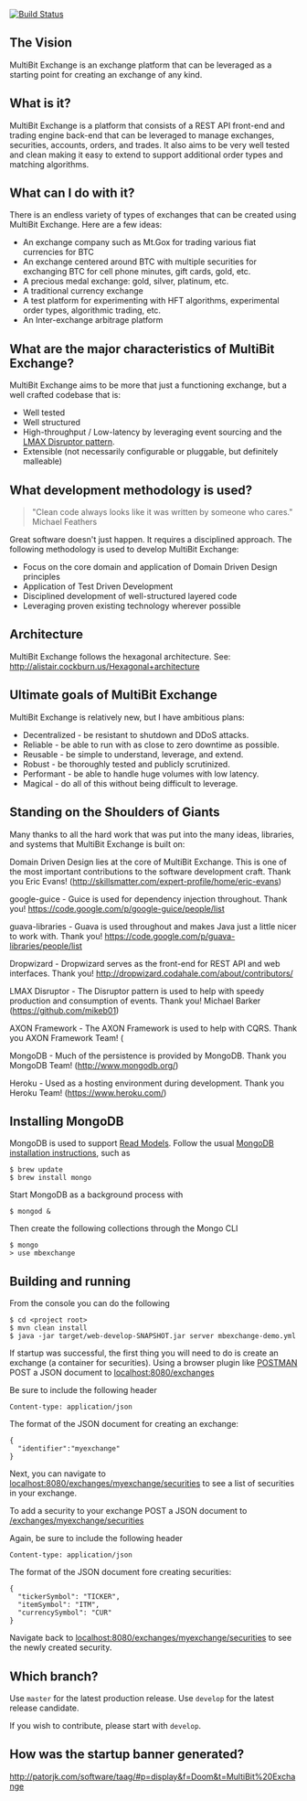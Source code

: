 [![Build Status](https://travis-ci.org/zscott/MultiBitExchange.png)](https://travis-ci.org/zscott/MultiBitExchange)

## The Vision

MultiBit Exchange is an exchange platform that can be leveraged as a starting point for creating an exchange of any
kind.

## What is it?

MultiBit Exchange is a platform that consists of a REST API front-end and trading engine back-end that
can be leveraged to manage exchanges, securities, accounts, orders, and trades. It also aims to be very well tested and
clean making it easy to extend to support additional order types and matching algorithms.

## What can I do with it?

There is an endless variety of types of exchanges that can be created using MultiBit Exchange. Here are a few ideas:
* An exchange company such as Mt.Gox for trading various fiat currencies for BTC
* An exchange centered around BTC with multiple securities for exchanging BTC for cell phone minutes, gift cards, gold, etc.
* A precious medal exchange: gold, silver, platinum, etc.
* A traditional currency exchange
* A test platform for experimenting with HFT algorithms, experimental order types, algorithmic trading, etc.
* An Inter-exchange arbitrage platform

## What are the major characteristics of MultiBit Exchange?

MultiBit Exchange aims to be more that just a functioning exchange, but a well crafted codebase that is:
* Well tested
* Well structured
* High-throughput / Low-latency by leveraging event sourcing and the [LMAX Disruptor pattern](http://martinfowler.com/articles/lmax.html).
* Extensible (not necessarily configurable or pluggable, but definitely malleable)

## What development methodology is used?

> "Clean code always looks like it was written by someone who cares."
> Michael Feathers

Great software doesn't just happen. It requires a disciplined approach. The following methodology is
used to develop MultiBit Exchange:

* Focus on the core domain and application of Domain Driven Design principles
* Application of Test Driven Development
* Disciplined development of well-structured layered code
* Leveraging proven existing technology wherever possible

## Architecture

MultiBit Exchange follows the hexagonal architecture. See: http://alistair.cockburn.us/Hexagonal+architecture

## Ultimate goals of MultiBit Exchange

MultiBit Exchange is relatively new, but I have ambitious plans:

* Decentralized - be resistant to shutdown and DDoS attacks.
* Reliable - be able to run with as close to zero downtime as possible.
* Reusable - be simple to understand, leverage, and extend.
* Robust - be thoroughly tested and publicly scrutinized.
* Performant - be able to handle huge volumes with low latency.
* Magical - do all of this without being difficult to leverage.

## Standing on the Shoulders of Giants

Many thanks to all the hard work that was put into the many ideas, libraries, and systems that MultiBit Exchange
is built on:

Domain Driven Design lies at the core of MultiBit Exchange. This is one of the most important contributions
to the software development craft.
Thank you Eric Evans! (http://skillsmatter.com/expert-profile/home/eric-evans)

google-guice - Guice is used for dependency injection throughout.
Thank you! https://code.google.com/p/google-guice/people/list

guava-libraries - Guava is used throughout and makes Java just a little nicer to work with.
Thank you! https://code.google.com/p/guava-libraries/people/list

Dropwizard - Dropwizard serves as the front-end for REST API and web interfaces.
Thank you! http://dropwizard.codahale.com/about/contributors/

LMAX Disruptor - The Disruptor pattern is used to help with speedy production and consumption of events.
Thank you! Michael Barker (https://github.com/mikeb01)

AXON Framework - The AXON Framework is used to help with CQRS.
Thank you AXON Framework Team! (

MongoDB - Much of the persistence is provided by MongoDB.
Thank you MongoDB Team! (http://www.mongodb.org/)

Heroku - Used as a hosting environment during development.
Thank you Heroku Team! (https://www.heroku.com/)

## Installing MongoDB

MongoDB is used to support [Read Models](http://martinfowler.com/bliki/CQRS.html).
Follow the usual [MongoDB installation instructions](http://docs.mongodb.org/manual/installation/), such as

```
$ brew update
$ brew install mongo
```

Start MongoDB as a background process with

```
$ mongod &
```

Then create the following collections through the Mongo CLI

```
$ mongo
> use mbexchange
```

## Building and running

From the console you can do the following
```
$ cd <project root>
$ mvn clean install
$ java -jar target/web-develop-SNAPSHOT.jar server mbexchange-demo.yml
```

If startup was successful, the first thing you will need to do is create an exchange (a container for securities).
Using a browser plugin like [POSTMAN](https://chrome.google.com/webstore/detail/postman-rest-client/fdmmgilgnpjigdojojpjoooidkmcomcm?hl=en)
POST a JSON document to [localhost:8080/exchanges](http://localhost:8080/exchanges)

Be sure to include the following header
```
Content-type: application/json
```

The format of the JSON document for creating an exchange:
```
{
  "identifier":"myexchange"
}
```

Next, you can navigate to
[localhost:8080/exchanges/myexchange/securities](http://localhost:8080/exchanges/myexchange/securities) to see a list
of securities in your exchange.

To add a security to your exchange
POST a JSON document to [/exchanges/myexchange/securities](http://localhost:8080/exchanges/myexchange/securities)

Again, be sure to include the following header
```
Content-type: application/json
```

The format of the JSON document fore creating securities:
```
{
  "tickerSymbol": "TICKER",
  "itemSymbol": "ITM",
  "currencySymbol": "CUR"
}
```

Navigate back to [localhost:8080/exchanges/myexchange/securities](http://localhost:8080/exchanges/myexchange/securities) to
see the newly created security.

## Which branch?
Use `master` for the latest production release. Use `develop` for the latest release candidate.

If you wish to contribute, please start with `develop`.

## How was the startup banner generated?

http://patorjk.com/software/taag/#p=display&f=Doom&t=MultiBit%20Exchange


